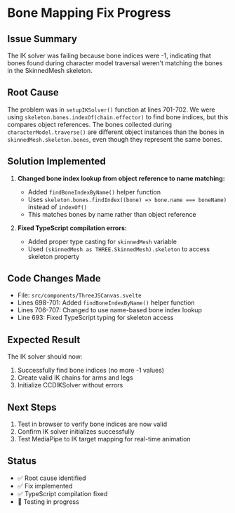 # Bone Mapping Fix Progress

## Issue Summary
The IK solver was failing because bone indices were -1, indicating that bones found during character model traversal weren't matching the bones in the SkinnedMesh skeleton.

## Root Cause
The problem was in `setupIKSolver()` function at lines 701-702. We were using `skeleton.bones.indexOf(chain.effector)` to find bone indices, but this compares object references. The bones collected during `characterModel.traverse()` are different object instances than the bones in `skinnedMesh.skeleton.bones`, even though they represent the same bones.

## Solution Implemented
1. **Changed bone index lookup from object reference to name matching:**
   - Added `findBoneIndexByName()` helper function 
   - Uses `skeleton.bones.findIndex((bone) => bone.name === boneName)` instead of `indexOf()`
   - This matches bones by name rather than object reference

2. **Fixed TypeScript compilation errors:**
   - Added proper type casting for `skinnedMesh` variable
   - Used `(skinnedMesh as THREE.SkinnedMesh).skeleton` to access skeleton property

## Code Changes Made
- File: `src/components/ThreeJSCanvas.svelte`
- Lines 698-701: Added `findBoneIndexByName()` helper function
- Lines 706-707: Changed to use name-based bone index lookup
- Line 693: Fixed TypeScript typing for skeleton access

## Expected Result
The IK solver should now:
1. Successfully find bone indices (no more -1 values)
2. Create valid IK chains for arms and legs
3. Initialize CCDIKSolver without errors

## Next Steps
1. Test in browser to verify bone indices are now valid
2. Confirm IK solver initializes successfully
3. Test MediaPipe to IK target mapping for real-time animation

## Status
- ✅ Root cause identified
- ✅ Fix implemented
- ✅ TypeScript compilation fixed 
- 🔄 Testing in progress